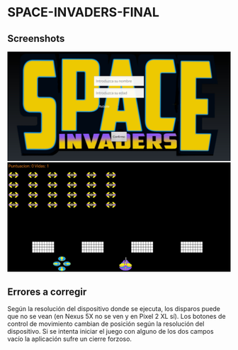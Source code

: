 # SPACE-INVADERS-FINAL

## Screenshots

![Pantalla de inicio](https://github.com/krate95/Calidad/blob/master/Screenshots/Inicio.jpg)
![Pantalla de juego](https://github.com/krate95/Calidad/blob/master/Screenshots/Juego.jpg)


## Errores a corregir

Según la resolución del dispositivo donde se ejecuta, los disparos puede que no se vean (en Nexus 5X no se ven y en Pixel 2 XL sí).
Los botones de control de movimiento cambian de posición según la resolución del dispositivo.
Si se intenta iniciar el juego con alguno de los dos campos vacío la aplicación sufre un cierre forzoso.